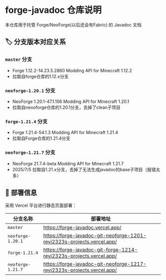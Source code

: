 # forge-javadoc 仓库说明

本仓库用于托管 Forge/NeoForge(以后还会有Fabric) 的 Javadoc 文档

## 🏷 分支版本对应关系

### `master` 分支
- Forge 1.12.2-14.23.5.2860 Modding API for Minecraft 1.12.2
- 拉取自forge仓库的1.12.x分支
### `neoforge-1.20.1` 分支
- NeoForge 1.20.1-47.1.106 Modding API for Minecraft 1.20.1
- 拉取自neooforge仓库的1.20.1分支，去掉了clean子项目
### `forge-1.21.4` 分支
- Forge 1.21.4-54.1.3 Modding API for Minecraft 1.21.4
- 拉取自Forge仓库的1.21.4分支
### `neoforge-1.21.7` 分支
- NeoForge 21.7.4-beta Modding API for Minecraft 1.21.7
- 2025/7/5 拉取自1.21.x分支，去掉了无法生成javadoc的base子项目（报错太多）

## 🚀 部署信息
采用 Vercel 平台进行静态页面部署：

| 分支名称       | 部署地址                               |
|----------------|----------------------------------------|
| `master`       | <https://forge-javadoc.vercel.app/>    |
| `neoforge-1.20.1` | <https://forge-javadoc-git-neoforge-1201-reyi2323s-projects.vercel.app/> |
| `forge-1.21.4`   | <https://forge-javadoc-git-forge-1214-reyi2323s-projects.vercel.app/> |
| `neoforge-1.21.7` | <https://forge-javadoc-git-neoforge-1217-reyi2323s-projects.vercel.app/> |
